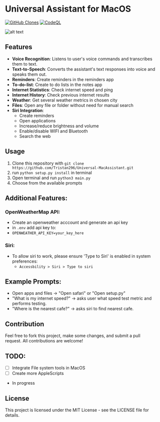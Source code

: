 # Universal Assistant for MacOS

[![GitHub Clones](https://img.shields.io/badge/dynamic/json?color=success&label=Clone&query=count&url=https://gist.githubusercontent.com/Tristan296/82e0272a21bddb472fb3feebea622050/raw/clone.json&logo=github)](https://github.com/MShawon/github-clone-count-badge)
[![CodeQL](https://github.com/Tristan296/Universal-MacAssistant/workflows/CodeQL/badge.svg)](https://github.com/Tristan296/Universal-MacAssistant/actions?query=workflow%3ACodeQL)

![alt text](https://github.com/Tristan296/LangChain-GPT-Voice-Assistant/blob/main/assistant_logo.png)

## Features

* **Voice Recognition**: Listens to user's voice commands and transcribes them to text.
* **Text-to-Speech**: Converts the assistant's text responses into voice and speaks them out.
* **Reminders**: Create reminders in the reminders app
* **To-do-list**: Create to do lists in the notes app
* **Internet Statistics**: Check internet speed and ping
* **Internet History**: Check previous internet results
* **Weather**: Get several weather metrics in chosen city
* **Files**: Open any file or folder without need for manual search
* **Siri Integration**: 
  * Create reminders
  * Open applications
  * Increase/reduce brightness and volume
  * Enable/disable WIFI and Bluetooth
  * Search the web

## Usage

1. Clone this repository with `git clone https://github.com/Tristan296/Universal-MacAssistant.git`
2. run `python setup.py install` in terminal
3. Open terminal and run `python3 main.py`
4. Choose from the available prompts

## Additional Features:

### OpenWeatherMap API:
- Create an openweather acccount and generate an api key
- in `.env` add api key to:
- `OPENWEATHER_API_KEY=your_key_here`

### Siri:
- To allow siri to work, please ensure 'Type to Siri' is enabled in system preferences:
  - `Accessbility > Siri > Type to siri`
 
## Example Prompts:
- Open apps and files -> "Open safari" or "Open setup.py"
- "What is my internet speed?" -> asks user what speed test metric and performs testing.
- "Where is the nearest cafe?" -> asks siri to find nearest cafe.

## Contribution

Feel free to fork this project, make some changes, and submit a pull request. All contributions are welcome!

## TODO:

- [ ] Integrate File system tools in MacOS
- [ ] Create more AppleScripts
 - In progress

## License

This project is licensed under the MIT License - see the LICENSE file for details.
